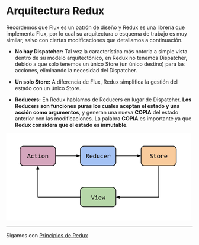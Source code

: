 # Arquitectura Redux

Recordemos que Flux es un patrón de diseño y Redux es una librería que implementa Flux, por lo cual su arquitectura o esquema de trabajo es muy similar, salvo con ciertas modificaciones que detallamos a continuación.

- **No hay Dispatcher:** Tal vez la característica más notoria a simple vista dentro de su modelo arquitectónico, en Redux no tenemos Dispatcher, debido a que solo tenemos un único Store (un único destino) para las acciones, eliminando la necesidad del Dispatcher.

- **Un solo Store:** A diferencia de Flux, Redux simplifica la gestión del estado con un único Store.

- **Reducers:**  En Redux hablamos de Reducers en lugar de Dispatcher. **Los Reducers son funciones puras los cuales aceptan el estado y una acción como argumentos**, y generan una nueva **COPIA** del estado anterior con las modificaciones. La palabra **COPIA** es importante ya que **Redux considera que el estado es inmutable**.

<p float="left">
    <img src="redux-architect.png" alt="Workshop Redux en Angular con NgRx" width="500" />
</p>

---

Sigamos con [Principios de Redux](../3-redux/3-3-principios-redux.md)
